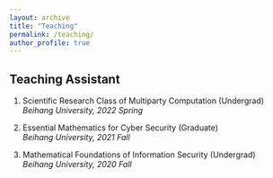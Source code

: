```yaml
---
layout: archive
title: "Teaching"
permalink: /teaching/
author_profile: true
---
```


## Teaching Assistant

1. Scientific Research Class of Multiparty Computation (Undergrad) <br>
*Beihang University, 2022 Spring*

2. Essential Mathematics for Cyber Security (Graduate) <br>
*Beihang University, 2021 Fall*

3. Mathematical Foundations of Information Security (Undergrad) <br>
*Beihang University, 2020 Fall*

<!-- {% include base_path %}

{% for post in site.teaching reversed %}
  {% include archive-single.html %}
{% endfor %} -->
